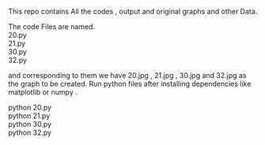 This repo contains All the codes , output and original graphs and other Data.

The code Files are named. <br>
20.py <br>
21.py <br>
30.py <br> 
32.py <br>

and corresponding to them we have 20.jpg , 21.jpg , 30.jpg and 32.jpg as the graph to be created. 
Run python files after installing dependencies like matplotlib or numpy . <br>

python 20.py <br>
python 21.py <br>
python 30.py <br>
python 32.py <br>
